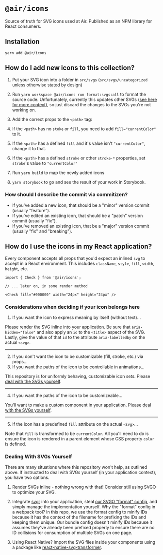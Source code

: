 # `@air/icons`

Source of truth for SVG icons used at Air. Published as an NPM library for React consumers.

## Installation

`yarn add @air/icons`

## How do I add new icons to this collection?

1. Put your SVG icon into a folder in `src/svgs` (`src/svgs/uncategorized` unless otherwise stated by design)
2. Run `yarn workspace @air/icons run format:svgs:all` to format the source code. Unfortunately, currently this updates other SVGs ([see here for more context](https://github.com/svg/svgo/issues/1133)), so just discard the changes to the SVGs you're not working on.
3. Add the correct props to the `<path>` tag:

  1. If the `<path>` has no `stoke` or `fill`, you need to add `fill="currentColor"` to it.
  2. If the `<path>` has a defined `fill` and it's value isn't `"currentColor"`, change it to that.
  3. If the `<path>` has a defined `stroke` or other `stroke-*` properties, set `stroke`'s value to `"currentColor"`

4. Run `yarn build` to map the newly added icons
5. `yarn storybook` to go and see the result of your work in Storybook.

### How should I describe the commit via commitizen?

- If you've added a new icon, that should be a "minor" version commit (usually "feature").
- If you've edited an existing icon, that should be a "patch" version commit (usually "fix").
- If you've removed an existing icon, that be a "major" version commit (usually "fix" and "breaking").

## How do I use the icons in my React application?

Every component accepts all props that you'd expect an inlined `svg` to accept in a React environment. This includes `className`, `style`, `fill`, `width`, `height`, etc.

```JS
import { Check } from '@air/icons';

// ... later on, in some render method

<Check fill="#000000" width="24px" height="24px" />
```

### Considerations when deciding if your icon belongs here

1. If you want the icon to express meaning by itself (without text)...

Please render the SVG inline into your application. Be sure that `aria-hidden="false"` and also apply an `id` to the `<title>` aspect of the SVG. Lastly, give the value of that `id` to the attribute `aria-labelledby` on the actual `<svg>`.

---

2. If you don't want the icon to be customizable (fill, stroke, etc.) via props...
3. If you want the paths of the icon to be controllable in animations...

This repository is for uniformly behaving, customizable icon sets. Please [deal with the SVGs yourself](#Dealing-With-SVGs-Yourself).

---

4. If you want the paths of the icon to be customizeable...

You'll want to make a custom component in your application. Please [deal with the SVGs yourself](#Dealing-With-SVGs-Yourself).

---

5. If the icon has a predefined `fill` attribute on the actual `<svg>`...

Note that `fill` is transformed to be `currentColor`. All you'll need to do is ensure the icon is rendered in a parent element whose CSS property `color` is defined.

### Dealing With SVGs Yourself

There are many situations where this repository won't help, as outlined above. If instructed to deal with SVGs yourself (in your application context), you have two options.

1. Render SVGs inline - nothing wrong with that! Consider still using SVGO to optimize your SVG.

2. Integrate [svgr](https://github.com/gregberge/svgr) into your application, steal [our SVGO "format" config](./svgo.config.format.js), and simply manage the implementation yourself. Why the "format" config in a webpack tool? In this repo, we use the format config to minify IDs because it has the context of the filename for prefixing the IDs and keeping them unique. Our bundle config doesn't minify IDs because it assumes they've already been prefixed properly to ensure there are no ID collisions for consumption of multiple SVGs on one page.

3. Using React Native? Import the SVG files inside your components using a package like [react-native-svg-transformer](https://github.com/kristerkari/react-native-svg-transformer).
